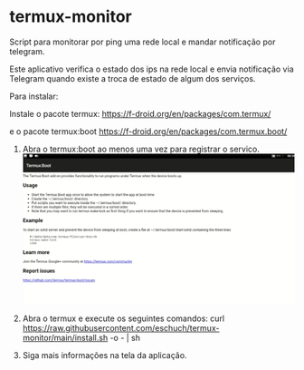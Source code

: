 # termux-monitor
Script para monitorar por ping uma rede local e mandar notificação por telegram.

Este aplicativo verifica o estado dos ips na rede local e envia notificação via Telegram quando existe a troca de estado de algum dos serviços.

Para instalar:

Instale o pacote termux:
https://f-droid.org/en/packages/com.termux/

e o pacote termux:boot
https://f-droid.org/en/packages/com.termux.boot/

1. Abra o termux:boot ao menos uma vez para registrar o servico.
![Termux:Boot 1st Load](https://github.com/eschuch/termux-monitor/blob/main/img/1st%20login%20termux%20boot.png)

2. Abra o termux e execute os seguintes comandos:
curl https://raw.githubusercontent.com/eschuch/termux-monitor/main/install.sh -o - | sh

3. Siga mais informações na tela da aplicação.
